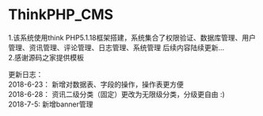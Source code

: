 # ThinkPHP_CMS
1.该系统使用think PHP5.1.18框架搭建，系统集合了权限验证、数据库管理、用户管理、资讯管理、评论管理、日志管理、系统管理
后续内容陆续更新...<br />
2.感谢源码之家提供模板

更新日志：<br />
2018-6-23：
    新增对数据表、字段的操作，操作表更方便
    <br />
2018-6-28：
    资讯二级分类（固定）更改为无限级分类，分级更自由 :)
    <br />
2018-7-5:
    新增banner管理

